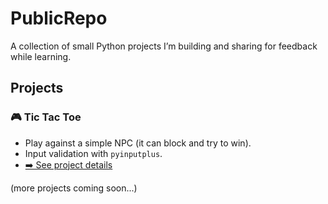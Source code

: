 # PublicRepo 
A collection of small Python projects I’m building and sharing for feedback while learning.  

## Projects  

### 🎮 Tic Tac Toe  
- Play against a simple NPC (it can block and try to win).  
- Input validation with `pyinputplus`.  
- [➡️ See project details](./Tic-Tac-Toe/README.md)  

(more projects coming soon...)
